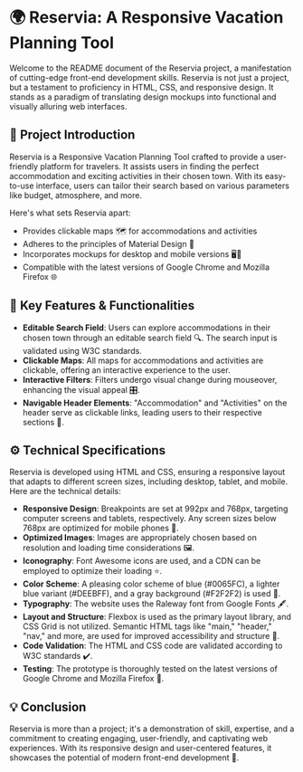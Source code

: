 # 🌍 Reservia: A Responsive Vacation Planning Tool

Welcome to the README document of the Reservia project, a manifestation of cutting-edge front-end development skills. Reservia is not just a project, but a testament to proficiency in HTML, CSS, and responsive design. It stands as a paradigm of translating design mockups into functional and visually alluring web interfaces.

## 🎯 Project Introduction

Reservia is a Responsive Vacation Planning Tool crafted to provide a user-friendly platform for travelers. It assists users in finding the perfect accommodation and exciting activities in their chosen town. With its easy-to-use interface, users can tailor their search based on various parameters like budget, atmosphere, and more.

Here's what sets Reservia apart:

- Provides clickable maps 🗺️ for accommodations and activities
- Adheres to the principles of Material Design 🎨
- Incorporates mockups for desktop and mobile versions 🖥️📱
- Compatible with the latest versions of Google Chrome and Mozilla Firefox 🌐

## 🎉 Key Features & Functionalities

- **Editable Search Field**: Users can explore accommodations in their chosen town through an editable search field 🔍. The search input is validated using W3C standards.
- **Clickable Maps**: All maps for accommodations and activities are clickable, offering an interactive experience to the user.
- **Interactive Filters**: Filters undergo visual change during mouseover, enhancing the visual appeal 🎛️.
- **Navigable Header Elements**: "Accommodation" and "Activities" on the header serve as clickable links, leading users to their respective sections 🔗.

## ⚙️ Technical Specifications

Reservia is developed using HTML and CSS, ensuring a responsive layout that adapts to different screen sizes, including desktop, tablet, and mobile. Here are the technical details:

- **Responsive Design**: Breakpoints are set at 992px and 768px, targeting computer screens and tablets, respectively. Any screen sizes below 768px are optimized for mobile phones 📲.
- **Optimized Images**: Images are appropriately chosen based on resolution and loading time considerations 🖼️.
- **Iconography**: Font Awesome icons are used, and a CDN can be employed to optimize their loading ⭐.
- **Color Scheme**: A pleasing color scheme of blue (#0065FC), a lighter blue variant (#DEEBFF), and a gray background (#F2F2F2) is used 🎨.
- **Typography**: The website uses the Raleway font from Google Fonts 🖋️.
- **Layout and Structure**: Flexbox is used as the primary layout library, and CSS Grid is not utilized. Semantic HTML tags like "main," "header," "nav," and more, are used for improved accessibility and structure 🧱.
- **Code Validation**: The HTML and CSS code are validated according to W3C standards ✔️.
- **Testing**: The prototype is thoroughly tested on the latest versions of Google Chrome and Mozilla Firefox 🧪.

## 💡 Conclusion

Reservia is more than a project; it's a demonstration of skill, expertise, and a commitment to creating engaging, user-friendly, and captivating web experiences. With its responsive design and user-centered features, it showcases the potential of modern front-end development 🚀.
